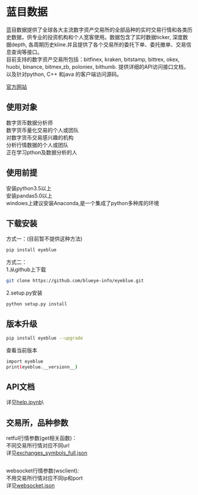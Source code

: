 # 蓝目数据
蓝目数据提供了全球各大主流数字资产交易所的全部品种的实时交易行情和各类历史数据，供专业的投资机构和个人宽客使用。数据包含了实时数据ticker, 深度数据depth, 各周期历史kline.并且提供了各个交易所的委托下单、委托撤单、交易信息查询等接口。\
目前支持的数字资产交易所包括：bitfinex, kraken, bitstamp, bittrex, okex, huobi, binance, bitmex,zb, poloniex, bithumb.
提供详细的API访问接口文档，以及针对python, C++ 和java 的客户端访问源码。

[官方网站](https://www.blueye.info)



## 使用对象 
数字货币数据分析师\
数字货币量化交易的个人或团队\
对数字货币交易感兴趣的机构\
分析行情数据的个人或团队\
正在学习pthon及数据分析的人


## 使用前提
安装python3.5以上\
安装pandas5.0以上\
windows上建议安装Anaconda,是一个集成了python多种库的环境


## 下载安装
方式一：(目前暂不提供这种方法)
```bash
pip install eyeblue
```
方式二：\
1.从github上下载
```bash
git clone https://github.com/blueye-info/eyeblue.git
```
2.setup.py安装
```bash
python setup.py install
```

## 版本升级
```bash
pip install eyeblue --upgrade
```
查看当前版本

```bash
import eyeblue
print(eyeblue.__versionn__)
```



## API文档

详见[help.ipynb](https://github.com/blueye-info/eyeblue/blob/master/help.ipynb)\




## 交易所，品种参数

retful行情参数(get相关函数)：\
不同交易所行情对应不同url\
详见[exchanges_symbols_full.json](https://github.com/blueye-info/eyeblue/blob/master/exchanges_symbols_full.json)
```bash
```

websocket行情参数(wsclient):\
不用交易所行情对应不同ip和port\
详见[websocket.json]()
